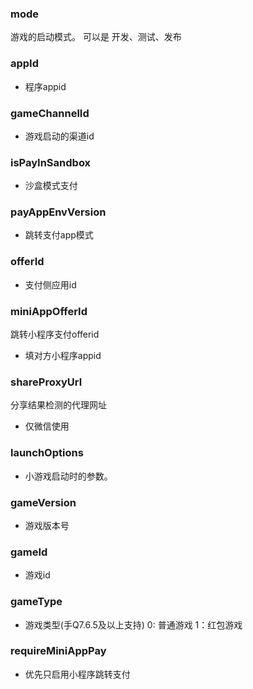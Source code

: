 ### **mode**
游戏的启动模式。
可以是 开发、测试、发布

### **appId**
- 程序appid

### **gameChannelId**
- 游戏启动的渠道id

### **isPayInSandbox**
- 沙盒模式支付

### **payAppEnvVersion**
- 跳转支付app模式

### **offerId**
- 支付侧应用id

### **miniAppOfferId**
跳转小程序支付offerid
- 填对方小程序appid

### **shareProxyUrl**
分享结果检测的代理网址
* 仅微信使用

### **launchOptions**
- 小游戏启动时的参数。

### **gameVersion**
- 游戏版本号

### **gameId**
- 游戏id

### **gameType**
- 游戏类型(手Q7.6.5及以上支持) 0: 普通游戏 1：红包游戏

### **requireMiniAppPay**
- 优先只启用小程序跳转支付

